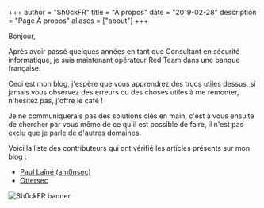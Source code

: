 +++
author = "Sh0ckFR"
title = "À propos"
date = "2019-02-28"
description = "Page À propos"
aliases = ["about"]
+++

Bonjour,

Après avoir passé quelques années en tant que Consultant en sécurité informatique, je suis maintenant opérateur Red Team dans une banque française.

Ceci est mon blog, j'espère que vous apprendrez des trucs utiles dessus, si jamais vous observez des erreurs ou des choses utiles à me remonter, n'hésitez pas, j'offre le café !

Je ne communiquerais pas des solutions clés en main, c'est à vous ensuite de chercher par vous même de ce qu'il est possible de faire, il n'est pas exclu que je parle de d'autres domaines.

Voici la liste des contributeurs qui ont vérifié les articles présents sur mon blog :

- <a href="https://twitter.com/am0nsec" target="_blank">Paul Laîné (am0nsec)</a>
- <a href="https://twitter.com/ottersecx" target="_blank">Ottersec</a>

![Sh0ckFR banner](/images/banner.png)